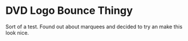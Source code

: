 # DVD Logo Bounce Thingy

Sort of a test. Found out about marquees and decided to try an make this look nice.
